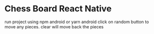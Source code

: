 # Chess Board React Native
run project using npm android or yarn android
click on random button to move any pieces.
clear will move back the pieces
